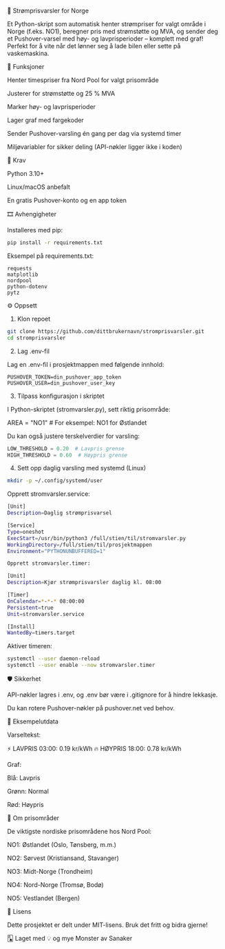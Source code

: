 🔌 Strømprisvarsler for Norge

Et Python-skript som automatisk henter strømpriser for valgt område i Norge (f.eks. NO1), beregner pris med strømstøtte og MVA, og sender deg et Pushover-varsel med høy- og lavprisperioder – komplett med graf! Perfekt for å vite når det lønner seg å lade bilen eller sette på vaskemaskina.



🚀 Funksjoner

Henter timespriser fra Nord Pool for valgt prisområde

Justerer for strømstøtte og 25 % MVA

Marker høy- og lavprisperioder

Lager graf med fargekoder

Sender Pushover-varsling én gang per dag via systemd timer

Miljøvariabler for sikker deling (API-nøkler ligger ikke i koden)

🧰 Krav

Python 3.10+

Linux/macOS anbefalt

En gratis Pushover-konto og en app token

🎞️ Avhengigheter

Installeres med pip:
```bash
pip install -r requirements.txt
```
Eksempel på requirements.txt:
```pip
requests
matplotlib
nordpool
python-dotenv
pytz
```
⚙️ Oppsett

1. Klon repoet
```bash
git clone https://github.com/dittbrukernavn/stromprisvarsler.git
cd stromprisvarsler
```
2. Lag .env-fil

Lag en .env-fil i prosjektmappen med følgende innhold:
```
PUSHOVER_TOKEN=din_pushover_app_token
PUSHOVER_USER=din_pushover_user_key
```
3. Tilpass konfigurasjon i skriptet

I Python-skriptet (stromvarsler.py), sett riktig prisområde:

AREA = "NO1"  # For eksempel: NO1 for Østlandet

Du kan også justere terskelverdier for varsling:
```python
LOW_THRESHOLD = 0.20  # Lavpris grense
HIGH_THRESHOLD = 0.60  # Høypris grense
```
4. Sett opp daglig varsling med systemd (Linux)
```bash
mkdir -p ~/.config/systemd/user
```
Opprett stromvarsler.service:
```bash
[Unit]
Description=Daglig strømprisvarsel

[Service]
Type=oneshot
ExecStart=/usr/bin/python3 /full/stien/til/stromvarsler.py
WorkingDirectory=/full/stien/til/prosjektmappen
Environment="PYTHONUNBUFFERED=1"
```
```bash
Opprett stromvarsler.timer:

[Unit]
Description=Kjør strømprisvarsler daglig kl. 08:00

[Timer]
OnCalendar=*-*-* 08:00:00
Persistent=true
Unit=stromvarsler.service

[Install]
WantedBy=timers.target
```
Aktiver timeren:
```bash
systemctl --user daemon-reload
systemctl --user enable --now stromvarsler.timer
```
🛡️ Sikkerhet

API-nøkler lagres i .env, og .env bør være i .gitignore for å hindre lekkasje.

Du kan rotere Pushover-nøkler på pushover.net ved behov.

🧪 Eksempelutdata

Varseltekst:

⚡ LAVPRIS 03:00: 0.19 kr/kWh
🔥 HØYPRIS 18:00: 0.78 kr/kWh

Graf:

Blå: Lavpris

Grønn: Normal

Rød: Høypris

📍 Om prisområder

De viktigste nordiske prisområdene hos Nord Pool:

NO1: Østlandet (Oslo, Tønsberg, m.m.)

NO2: Sørvest (Kristiansand, Stavanger)

NO3: Midt-Norge (Trondheim)

NO4: Nord-Norge (Tromsø, Bodø)

NO5: Vestlandet (Bergen)

📄 Lisens

Dette prosjektet er delt under MIT-lisens. Bruk det fritt og bidra gjerne!

🂨 Laget med 💡 og mye Monster av Sanaker
